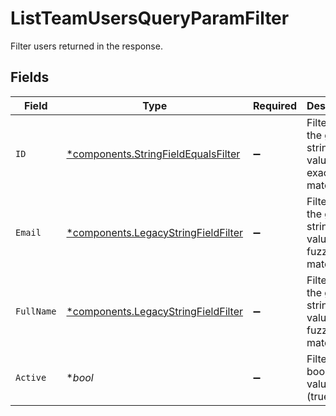 # ListTeamUsersQueryParamFilter

Filter users returned in the response.


## Fields

| Field                                                                                     | Type                                                                                      | Required                                                                                  | Description                                                                               |
| ----------------------------------------------------------------------------------------- | ----------------------------------------------------------------------------------------- | ----------------------------------------------------------------------------------------- | ----------------------------------------------------------------------------------------- |
| `ID`                                                                                      | [*components.StringFieldEqualsFilter](../../models/components/stringfieldequalsfilter.md) | :heavy_minus_sign:                                                                        | Filters on the given string field value by exact match.                                   |
| `Email`                                                                                   | [*components.LegacyStringFieldFilter](../../models/components/legacystringfieldfilter.md) | :heavy_minus_sign:                                                                        | Filters on the given string field value by fuzzy match.                                   |
| `FullName`                                                                                | [*components.LegacyStringFieldFilter](../../models/components/legacystringfieldfilter.md) | :heavy_minus_sign:                                                                        | Filters on the given string field value by fuzzy match.                                   |
| `Active`                                                                                  | **bool*                                                                                   | :heavy_minus_sign:                                                                        | Filter by a boolean value (true/false).                                                   |